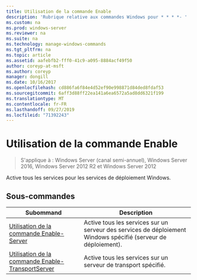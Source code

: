 ```yaml
---
title: Utilisation de la commande Enable
description: 'Rubrique relative aux commandes Windows pour * * * *- '
ms.custom: na
ms.prod: windows-server
ms.reviewer: na
ms.suite: na
ms.technology: manage-windows-commands
ms.tgt_pltfrm: na
ms.topic: article
ms.assetid: aafebfb2-fff0-41c9-a095-8884acf49f50
author: coreyp-at-msft
ms.author: coreyp
manager: dongill
ms.date: 10/16/2017
ms.openlocfilehash: cd886fa6f84e4d52ef90e998871d84ded8fdaf53
ms.sourcegitcommit: 6aff3d88ff22ea141a6ea6572a5ad8dd6321f199
ms.translationtype: MT
ms.contentlocale: fr-FR
ms.lasthandoff: 09/27/2019
ms.locfileid: "71392243"
---
```

# <a name="using-the-enable-command"></a>Utilisation de la commande Enable

>S'applique à : Windows Server (canal semi-annuel), Windows Server 2016, Windows Server 2012 R2 et Windows Server 2012

Active tous les services pour les services de déploiement Windows.
## <a name="subcommands"></a>Sous-commandes
|Subommand|Description|
|-------|--------|
|[Utilisation de la commande Enable-Server](using-the-enable-server-command.md)|Active tous les services sur un serveur des services de déploiement Windows spécifié (serveur de déploiement).|
|[Utilisation de la commande Enable-TransportServer](using-the-enable-transportserver-command.md)|Active tous les services sur un serveur de transport spécifié.|
